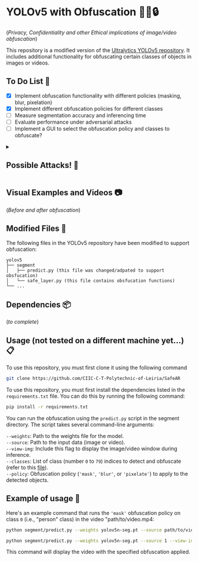 # YOLOv5 with Obfuscation 🕵️‍♂️🔒

(*Privacy, Confidentiality and other Ethical implications of image/video obfuscation*)

This repository is a modified version of the [Ultralytics YOLOv5 repository](https://github.com/ultralytics/yolov5). It includes additional functionality for obfuscating certain classes of objects in images or videos.

## To Do List 📝
- [x] Implement obfuscation functionality with different policies (masking, blur, pixelation) 
- [x] Implement different obfuscation policies for different classes
- [ ] Measure segmentation accuracy and inferencing time
- [ ] Evaluate performance under adversarial attacks
- [ ] Implement a GUI to select the obfuscation policy and classes to obfuscate?

<details>
<summary><h2>Possible Attacks! 🤔 </h2></summary>

#### White Box Attacks:
- [ ] [FGSM - Fast Gradient Sign Method](https://www.tensorflow.org/tutorials/generative/adversarial_fgsm?hl=pt-br)
- [ ] [Certified Radius-Guided Attack](https://arxiv.org/abs/2304.02693)
- [ ] [PGD - Projected Gradient Descent Method](https://angms.science/doc/CVX/CVX_PGD.pdf)
- [ ] [DeepFool](https://arxiv.org/pdf/1511.04599.pdf)

#### Black Box Attacks:

##### Gradient Estimation Attacks:
- [ ] [ZOO - Zeroth Order Optimization](https://arxiv.org/pdf/1708.03999.pdf)
- [ ] [NES - Natural Evolution Strategies](https://arxiv.org/pdf/1703.03864.pdf)

##### Transfer-Based Attacks:
- [ ] [SimBA](https://arxiv.org/pdf/1905.07121.pdf)
- [ ] [Square Attack](https://arxiv.org/pdf/1912.00049.pdf)

##### Bandit Gradient Descent (BGD) and Certified Radius-Guided Black-Box Attack:
- [ ] [Bandit Gradient Descent (BGD)](https://arxiv.org/abs/2304.02693)
- [ ] [Certified Radius-Guided Black-Box Attack](https://deepai.org/publication/a-certified-radius-guided-attack-framework-to-image-segmentation-models)

#### Adversarial Segmentation Attacks:
- [ ] [Adaptive Segmentation Mask Attack (ASMA)](https://github.com/utkuozbulak/adaptive-segmentation-mask-attack)
- [ ] [Model Obfuscation Attacks](https://arxiv.org/abs/2306.06112)
- [ ] [Self-Obfuscation Attack](https://deepai.org/publication/hiding-behind-backdoors-self-obfuscation-against-generative-models)
- [ ] [Random Segmentation Attack](https://arxiv.org/abs/2309.05941)

#### Attacks to Organize in the Future:
- [ ] [CW](https://arxiv.org/pdf/1608.04644.pdf)
- [ ] [JSMA](https://arxiv.org/pdf/1511.07528.pdf)
- [ ] [One Pixel Attack](https://arxiv.org/pdf/1710.08864.pdf)
- [ ] [Local Search Attack](https://arxiv.org/pdf/1801.10578.pdf)
- [ ] [Boundary Attack](https://arxiv.org/pdf/1712.04248.pdf)
- [ ] [HopSkipJumpAttack](https://arxiv.org/pdf/1904.02144.pdf)
- [ ] [Spatial Attack](https://arxiv.org/pdf/2004.04635.pdf)
- [ ] [GenAttack](https://arxiv.org/pdf/2007.06680.pdf)
- [ ] [AutoZOOM](https://arxiv.org/pdf/2008.09677.pdf)
- [ ] [SignHunter](https://arxiv.org/pdf/1907.07171.pdf)

</details>

## Visual Examples and Videos 📷

(*Before and after obfuscation*)

## Modified Files 📂
The following files in the YOLOv5 repository have been modified to support obfuscation:

```plaintext
yolov5
├── segment
│   ├── predict.py (this file was changed/adpated to support obsfucation)
│   └── safe_layer.py (this file contains obsfucation functions)
└── ...

```
## Dependencies 📦
(*to complete*)

## Usage (not tested on a different machine yet...) 📋

To use this repository, you must first clone it using the following command 
```bash
git clone https://github.com/CIIC-C-T-Polytechnic-of-Leiria/SafeAR
```

To use this repository, you must first install the dependencies listed in the `requirements.txt` file. You can do this by running the following command:

```bash
pip install -r requirements.txt
```

You can run the obfuscation using the `predict.py` script in the segment directory. The script takes several command-line arguments:

`--weights`: Path to the weights file for the model.  
`--source`: Path to the input data (image or video).  
`--view-img`: Include this flag to display the image/video window during inference.  
`--classes`: List of class (number `0` to `79`) indices to detect and obfuscate (refer to this [file](data/coco128-seg.yaml)).  
`--policy`: Obfuscation policy (`'mask'`, `'blur'`, or `'pixelate'`) to apply to the detected objects. 

 
## Example of usage 🚀
Here's an example command that runs the `'mask'` obfuscation policy on class `0` (i.e., "person" class) in the video "path/to/video.mp4:


```bash
python segment/predict.py --weights yolov5n-seg.pt --source path/to/video.mp4 --view-img --classes 0 --policy "mask"

python segment/predict.py --weights yolov5n-seg.pt --source 1 --view-img --classes 0 --policy "mask"
```
This command will display the video with the specified obfuscation applied.
